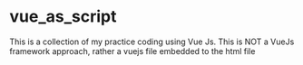 # vue_as_script

This is a collection of my practice coding using Vue Js.
This is NOT a VueJs framework approach, rather a vuejs file embedded to the html file
